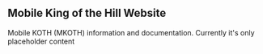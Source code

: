 ## Mobile King of the Hill Website
Mobile KOTH (MKOTH) information and documentation.
Currently it's only placeholder content
